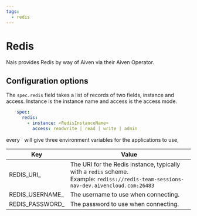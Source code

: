 ```yaml
---
tags:
  - redis
---
```


# Redis

Nais provides Redis by way of Aiven via their Aiven Operator.

## Configuration options

The `spec.redis` field takes a list of records of two fields, instance and access. Instance is the instance name and access is the access mode.

```yaml
    spec:
      redis:
        - instance: <RedisInstanceName>
          access: readwrite | read | write | admin
```

every `<RedisInstanceName> will give three environment variables for the applications to use,

| Key                                | Value                                                                                                                                        |
|------------------------------------|----------------------------------------------------------------------------------------------------------------------------------------------|
| REDIS_URI_<RedisInstanceName>      | The URI for the Redis instance, typically with a `redis` scheme. <br/>Example:  `rediss://redis-team-sessions-nav-dev.aivencloud.com:26483` |
| REDIS_USERNAME_<RedisInstanceName> | The username to use when connecting.                                                                                                         |
| REDIS_PASSWORD_<RedisInstanceName> | The password to use when connecting.                                                                                                         |
